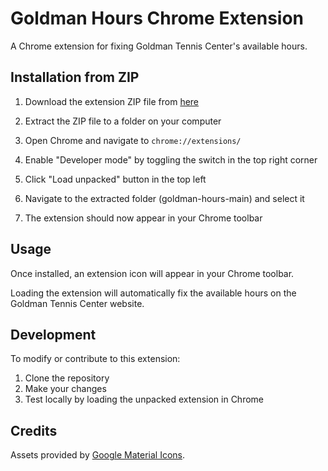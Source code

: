 # Goldman Hours Chrome Extension

A Chrome extension for fixing Goldman Tennis Center's available hours.

## Installation from ZIP

1. Download the extension ZIP file from [here](https://github.com/frdzy/goldman-hours/archive/refs/heads/main.zip)

2. Extract the ZIP file to a folder on your computer

3. Open Chrome and navigate to `chrome://extensions/`

4. Enable "Developer mode" by toggling the switch in the top right corner

5. Click "Load unpacked" button in the top left

6. Navigate to the extracted folder (goldman-hours-main) and select it

7. The extension should now appear in your Chrome toolbar

## Usage

Once installed, an extension icon will appear in your Chrome toolbar.

Loading the extension will automatically fix the available hours on the Goldman Tennis Center website.

## Development

To modify or contribute to this extension:

1. Clone the repository
2. Make your changes
3. Test locally by loading the unpacked extension in Chrome

## Credits

Assets provided by [Google Material Icons](https://fonts.google.com/icons).
